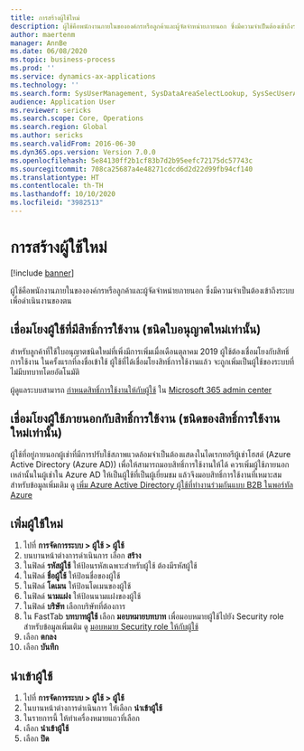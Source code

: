 ```yaml
---
title: การสร้างผู้ใช้ใหม่
description: ผู้ใช้คือพนักงานภายในขององค์กรหรือลูกค้าและผู้จัดจำหน่ายภายนอก ซึ่งมีความจำเป็นต้องเข้าถึงระบบเพื่อดำเนินงานของตน
author: maertenm
manager: AnnBe
ms.date: 06/08/2020
ms.topic: business-process
ms.prod: ''
ms.service: dynamics-ax-applications
ms.technology: ''
ms.search.form: SysUserManagement, SysDataAreaSelectLookup, SysSecUserAddRoles, SysUserMSODSUserImport
audience: Application User
ms.reviewer: sericks
ms.search.scope: Core, Operations
ms.search.region: Global
ms.author: sericks
ms.search.validFrom: 2016-06-30
ms.dyn365.ops.version: Version 7.0.0
ms.openlocfilehash: 5e84130ff2b1cf83b7d2b95eefc72175dc57743c
ms.sourcegitcommit: 708ca25687a4e48271cdcd6d2d22d99fb94cf140
ms.translationtype: HT
ms.contentlocale: th-TH
ms.lasthandoff: 10/10/2020
ms.locfileid: "3982513"
---
```

# <a name="create-new-users"></a>การสร้างผู้ใช้ใหม่

[!include [banner](../../includes/banner.md)]

ผู้ใช้คือพนักงานภายในขององค์กรหรือลูกค้าและผู้จัดจำหน่ายภายนอก ซึ่งมีความจำเป็นต้องเข้าถึงระบบเพื่อดำเนินงานของตน

## <a name="associate-a-user-with-a-license-new-license-types-only"></a>เชื่อมโยงผู้ใช้ที่มีสิทธิ์การใช้งาน (ชนิดใบอนุญาตใหม่เท่านั้น)
สำหรับลูกค้าที่ใช้ใบอนุญาตชนิดใหม่ที่เพิ่งมีการเพิ่มเมื่อเดือนตุลาคม 2019 ผู้ใช้ต้องเชื่อมโยงกับสิทธิ์การใช้งาน ในครั้งแรกที่ลงชื่อเข้าใช้ ผู้ใช้ที่ได้เชื่อมโยงสิทธิ์การใช้งานแล้ว จะถูกเพิ่มเป็นผู้ใช้ของระบบที่ไม่มีบทบาทโดยอัตโนมัติ

ผู้ดูแลระบบสามารถ [กำหนดสิทธิ์การใช้งานให้กับผู้ใช้](https://docs.microsoft.com/office365/admin/subscriptions-and-billing/assign-licenses-to-users?view=o365-worldwide) ใน [Microsoft 365 admin center](https://docs.microsoft.com/office365/admin/admin-overview/about-the-admin-center?view=o365-worldwide)

## <a name="associate-an-external-user-with-a-license-new-license-types-only"></a>เชื่อมโยงผู้ใช้ภายนอกกับสิทธิ์การใช้งาน (ชนิดของสิทธิ์การใช้งานใหม่เท่านั้น)
ผู้ใช้ที่อยู่ภายนอกผู้เช่าที่มีการปรับใช้สภาพแวดล้อมจำเป็นต้องแสดงในไดเรกทอรีผู้เช่าโฮสต์ (Azure Active Directory (Azure AD)) เพื่อให้สามารถมอบสิทธิ์การใช้งานให้ได้ ควรเพิ่มผู้ใช้ภายนอกเหล่านั้นในผู้เช่าใน Azure AD ให้เป็นผู้ใช้ที่เป็นผู้เยี่ยมชม แล้วจึงมอบสิทธิ์การใช้งานที่เหมาะสม สำหรับข้อมูลเพิ่มเติม ดู [เพิ่ม Azure Active Directory ผู้ใช้ที่ทำงานร่วมกันแบบ B2B ในพอร์ทัล Azure](https://docs.microsoft.com/azure/active-directory/b2b/add-users-administrator)

## <a name="add-a-new-user"></a>เพิ่มผู้ใช้ใหม่
1. ไปที่ **การจัดการระบบ \> ผู้ใช้ \> ผู้ใช้**
2. บนบานหน้าต่างการดำเนินการ เลือก **สร้าง**
3. ในฟิลด์ **รหัสผู้ใช้** ให้ป้อนรหัสเฉพาะสำหรับผู้ใช้ ต้องมีรหัสผู้ใช้  
4. ในฟิลด์ **ชื่อผู้ใช้** ให้ป้อนชื่อของผู้ใช้  
5. ในฟิลด์  **โดเมน** ให้ป้อนโดเมนของผู้ใช้  
6. ในฟิลด์ **นามแฝง** ให้ป้อนนามแฝงของผู้ใช้  
7. ในฟิลด์ **บริษัท** เลือกบริษัทที่ต้องการ 
8. ใน FastTab **บทบาทผู้ใช้** เลือก **มอบหมายบทบาท** เพื่อมอบหมายผู้ใช้ไปยัง Security role  สำหรับข้อมูลเพิ่มเติม ดู [มอบหมาย Security role ให้กับผู้ใช้](assign-users-security-roles.md)
9. เลือก **ตกลง**
10. เลือก **บันทึก**

## <a name="import-users"></a>นำเข้าผู้ใช้
1. ไปที่ **การจัดการระบบ \> ผู้ใช้ \> ผู้ใช้**
2. ในบานหน้าต่างการดำเนินการ ให้เลือก **นำเข้าผู้ใช้**
3. ในรายการนี้ ให้ทำเครื่องหมายแถวที่เลือก
4. เลือก **นำเข้าผู้ใช้**
5. เลือก **ปิด**

